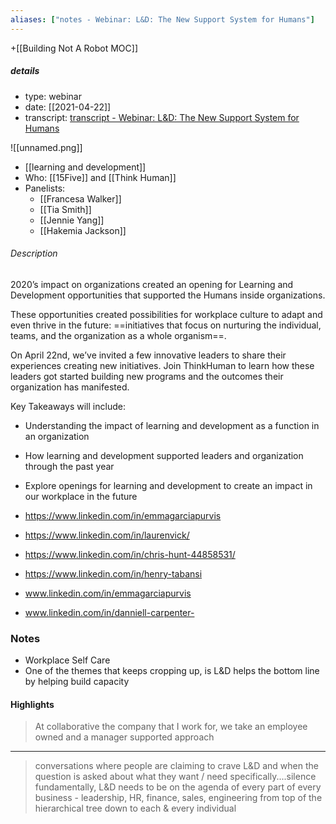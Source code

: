 ```yaml
---
aliases: ["notes - Webinar: L&D: The New Support System for Humans"]
---
```

+[[Building Not A Robot MOC]]

##### details
- type: webinar
- date: [[2021-04-22]]
- transcript: [transcript - Webinar: L&D: The New Support System for Humans](https://otter.ai/u/g8fvNDYweNi6kKaJti9vlpaGPeg?f=)

![[unnamed.png]]

- [[learning and development]]
- Who: [[15Five]] and [[Think Human]]
- Panelists:
	- [[Francesa Walker]]
	- [[Tia Smith]]
	- [[Jennie Yang]]
	- [[Hakemia Jackson]]
###### Description

2020’s impact on organizations created an opening for Learning and Development opportunities that supported the Humans inside organizations.

These opportunities created possibilities for workplace culture to adapt and even thrive in the future: ==initiatives that focus on nurturing the individual, teams, and the organization as a whole organism==.

On April 22nd, we’ve invited a few innovative leaders to share their experiences creating new initiatives. Join ThinkHuman to learn how these leaders got started building new programs and the outcomes their organization has manifested.

Key Takeaways will include:
- Understanding the impact of  learning and development as a function in an organization 
- How learning and development supported leaders and organization through the past year 
- Explore openings for learning and development to create an impact in our workplace in the future

- https://www.linkedin.com/in/emmagarciapurvis
- https://www.linkedin.com/in/laurenvick/
- https://www.linkedin.com/in/chris-hunt-44858531/
- https://www.linkedin.com/in/henry-tabansi
- www.linkedin.com/in/emmagarciapurvis
- www.linkedin.com/in/danniell-carpenter-

### Notes 
- Workplace Self Care
- One of the themes that keeps cropping up, is L&D helps the bottom line by helping build capacity

#### Highlights 

> At collaborative the company that I work for, we take an employee owned and a manager supported approach

---

> conversations where people are claiming to crave L&D and when the question is asked about what they want / need specifically....silence
fundamentally, L&D needs to be on the agenda of every part of every business - leadership, HR, finance, sales, engineering from top of the hierarchical tree down to each & every individual